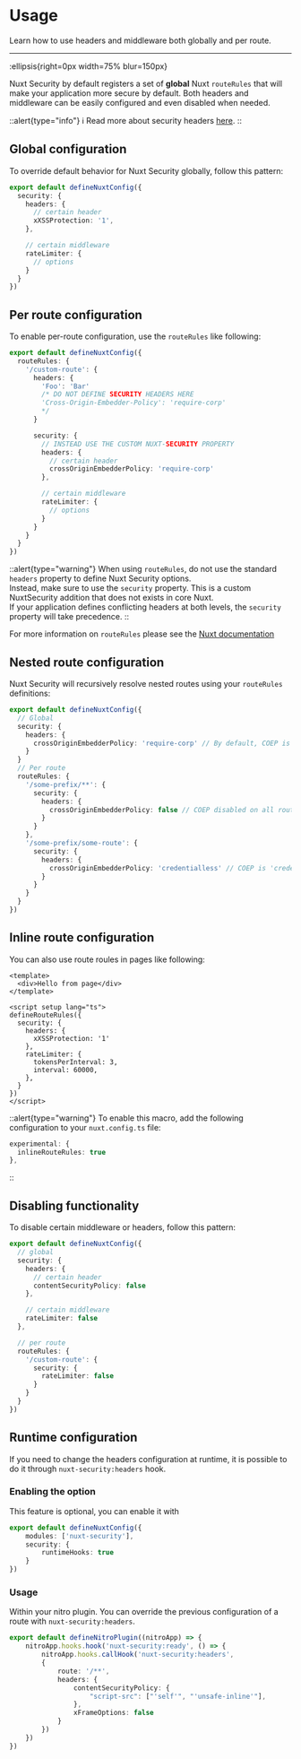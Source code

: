 # Usage

Learn how to use headers and middleware both globally and per route.

---

:ellipsis{right=0px width=75% blur=150px}

Nuxt Security by default registers a set of **global** Nuxt `routeRules` that will make your application more secure by default. Both headers and middleware can be easily configured and even disabled when needed.

::alert{type="info"}
ℹ Read more about security headers [here](https://cheatsheetseries.owasp.org/cheatsheets/Nodejs_Security_Cheat_Sheet.html#use-appropriate-security-headers).
::

## Global configuration

To override default behavior for Nuxt Security globally, follow this pattern:

```ts
export default defineNuxtConfig({
  security: {
    headers: {
      // certain header
      xXSSProtection: '1',
    },

    // certain middleware
    rateLimiter: {
      // options
    }
  }
})
```

## Per route configuration

To enable per-route configuration, use the `routeRules` like following:

```ts
export default defineNuxtConfig({
  routeRules: {
    '/custom-route': {
      headers: {
        'Foo': 'Bar'
        /* DO NOT DEFINE SECURITY HEADERS HERE
        'Cross-Origin-Embedder-Policy': 'require-corp'
        */
      }

      security: {
        // INSTEAD USE THE CUSTOM NUXT-SECURITY PROPERTY
        headers: {
          // certain header
          crossOriginEmbedderPolicy: 'require-corp'
        },

        // certain middleware
        rateLimiter: {
          // options
        }
      }
    }
  }
})
```

::alert{type="warning"}
When using `routeRules`, do not use the standard `headers` property to define Nuxt Security options.
<br>
Instead, make sure to use the `security` property. This is a custom NuxtSecurity addition that does not exists in core Nuxt.
<br>
If your application defines conflicting headers at both levels, the `security` property will take precedence.
::

For more information on `routeRules` please see the [Nuxt documentation](https://nuxt.com/docs/guide/concepts/rendering#hybrid-rendering)

## Nested route configuration

Nuxt Security will recursively resolve nested routes using your `routeRules` definitions:

```ts
export default defineNuxtConfig({
  // Global
  security: {
    headers: {
      crossOriginEmbedderPolicy: 'require-corp' // By default, COEP is 'require-corp'
    }
  }
  // Per route
  routeRules: {
    '/some-prefix/**': {
      security: {
        headers: {
          crossOriginEmbedderPolicy: false // COEP disabled on all routes beginning with /some-prefix/
        }
      }
    },
    '/some-prefix/some-route': {
      security: {
        headers: {
          crossOriginEmbedderPolicy: 'credentialless' // COEP is 'credentialless' on /some-prefix/some-route
        }
      }
    }
  }
})
```


## Inline route configuration

You can also use route roules in pages like following:

```vue
<template>
  <div>Hello from page</div>
</template>

<script setup lang="ts">
defineRouteRules({
  security: {
    headers: {
      xXSSProtection: '1'
    },
    rateLimiter: {
      tokensPerInterval: 3,
      interval: 60000,
    },
  }
})
</script>
```

::alert{type="warning"}
To enable this macro, add the following configuration to your `nuxt.config.ts` file:

```ts
experimental: {
  inlineRouteRules: true
},
```

::

## Disabling functionality

To disable certain middleware or headers, follow this pattern:

```ts
export default defineNuxtConfig({
  // global
  security: {
    headers: {
      // certain header
      contentSecurityPolicy: false
    },

    // certain middleware
    rateLimiter: false
  },

  // per route
  routeRules: {
    '/custom-route': {
      security: {
        rateLimiter: false
      }
    }
  }
})
```

## Runtime configuration

If you need to change the headers configuration at runtime, it is possible to do it through `nuxt-security:headers` hook.

### Enabling the option

This feature is optional, you can enable it with

```ts
export default defineNuxtConfig({
    modules: ['nuxt-security'],
    security: {
        runtimeHooks: true
    }
})
```

### Usage

Within your nitro plugin. You can override the previous configuration of a route with `nuxt-security:headers`.

```ts
export default defineNitroPlugin((nitroApp) => {
    nitroApp.hooks.hook('nuxt-security:ready', () => {
        nitroApp.hooks.callHook('nuxt-security:headers',
        { 
            route: '/**',
            headers: {
                contentSecurityPolicy: {
                    "script-src": ["'self'", "'unsafe-inline'"],
                },
                xFrameOptions: false
            }
        })
    })
})
```
